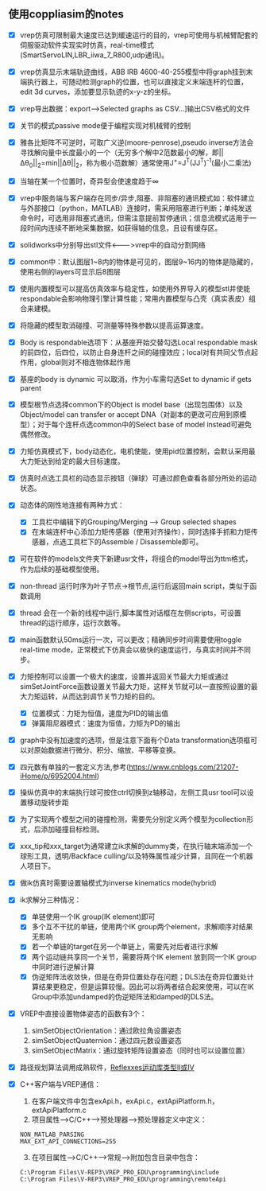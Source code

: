 ## 使用coppliasim的notes

- [x] vrep仿真可限制最大速度已达到缓速运行的目的，vrep可使用与机械臂配套的伺服驱动软件实现实时仿真，real-time模式(SmartServoLIN,LBR_iiwa_7_R800,udp通讯)。
- [x] vrep仿真显示末端轨迹曲线，ABB IRB 4600-40-255模型中将graph挂到末端执行器上，可随动检测graph的位置，也可以直接定义末端连杆的位置，edit 3d curves，添加要显示轨迹的x-y-z的坐标。
- [x] vrep导出数据：export-->Selected graphs as CSV...]输出CSV格式的文件
- [x] 关节的模式passive mode便于编程实现对机械臂的控制
- [x] 雅各比矩阵不可逆时，可取广义逆(moore-penrose),pseudo inverse方法会寻找解向量中长度最小的一个（无穷多个解中2范数最小的解，即||Δθ<sub>0</sub>||<sub>2</sub>=min||Δθ||<sub>2</sub>，称为极小范数解）通常使用J<sup>+</sup>=J<sup>T</sup>(JJ<sup>T</sup>)<sup>-1</sup>(最小二乘法)
- [x] 当轴在某一个位置时，奇异型会使速度趋于$\infty$
- [x] vrep中服务端与客户端存在同步/异步,阻塞、非阻塞的通讯模式如：软件建立与外部接口（python，MATLAB）连接时，需采用阻塞进行判断；单纯发送命令时，可选用非阻塞式通讯，但需注意提前暂停通讯；信息流模式适用于一段时间内连续不断地采集数据，如获得轴的信息，且设有缓存区。
- [x] solidworks中分别导出stl文件<--->vrep中的自动分割网络
- [x] common中：默认图层1~8内的物体是可见的，图层9~16内的物体是隐藏的，使用右侧的layers可显示后8图层
- [x] 使用内置模型可以提高仿真效率与稳定性，如使用外界导入的模型stl并使能respondable会影响物理引擎计算性能；常用内置模型与凸壳（真实表皮）组合来建模。
- [x] 将隐藏的模型取消碰撞、可测量等特殊参数以提高运算速度。
- [x] Body is respondable选项下：从基座开始交替勾选Local respondable mask的前四位，后四位，以防止自身连杆之间的碰撞效应；local对有共同父节点起作用，global则对不相连物体起作用
- [x] 基座的body is dynamic 可以取消，作为小车需勾选Set to dynamic if gets parent
- [x] 模型根节点选择common下的Object is model base（出现包围体）以及Object/model can transfer or accept DNA（对副本的更改可应用到原模型）；对于每个连杆点选common中的Select base of model instead可避免偶然修改。
- [x] 力矩仿真模式下，body动态化，电机使能，使用pid位置控制，会默认采用最大力矩达到给定的最大目标速度。
- [x] 仿真时点选工具栏的动态显示按钮（弹球）可通过颜色查看各部分所处的运动状态。
- [x] 动态体的刚性地连接有两种方式：
	- [x] 工具栏中编辑下的Grouping/Merging --> Group selected shapes
	- [x] 在末端连杆中心添加力矩传感器（使用对齐操作），同时选择手抓和力矩传感器，点选工具栏下的Assemble / Disassemble即可。
- [x] 可在软件的models文件夹下新建usr文件，将组合的model导出为ttm格式，作为后续的基础模型使用。
- [x] non-thread 运行时序为叶子节点->根节点,运行后返回main script，类似于函数调用
- [x] thread 会在一个新的线程中运行,脚本属性对话框在左侧scripts，可设置thread的运行顺序，运行次数等。
- [x] main函数默认50ms运行一次，可以更改；精确同步时间需要使用toggle real-time mode，正常模式下仿真会以极快的速度运行，与真实时间并不同步。
- [x] 力矩控制可以设置一个极大的速度，设置并返回关节最大力矩或通过simSetJointForce函数设置关节最大力矩，这样关节就可以一直按照设置的最大力矩运转，从而达到调节关节力矩的目的。
	- [x] 位置模式：力矩为恒值，速度为PID的输出值
	- [x] 弹簧阻尼器模式：速度为恒值，力矩为PD的输出
- [x] graph中没有加速度的选项，但是注意下面有个Data transformation选项框可以对原始数据进行微分、积分、缩放、平移等变换。
- [x] 四元数有单独的一套定义方法,参考(https://www.cnblogs.com/21207-iHome/p/6952004.html)
- [x] 操纵仿真中的末端执行球可按住ctrl切换到z轴移动，左侧工具usr tool可以设置移动旋转步距
- [x] 为了实现两个模型之间的碰撞检测，需要先分别定义两个模型为collection形式，后添加碰撞目标检测。
- [x] xxx_tip和xxx_target为通常建立ik求解的dummy类，在执行轴末端添加一个球形工具，透明/Backface culling/以及特殊属性减少计算，且同在一个机器人项目下。
- [x] 做ik仿真时需要设置轴模式为inverse kinematics mode(hybrid)
- [x] ik求解分三种情况：
	- [x] 单链使用一个IK group(IK element)即可
	- [x] 多个互不干扰的单链，使用两个IK group两个element，求解顺序对结果无影响
	- [x] 若一个单链的target在另一个单链上，需要先对后者进行求解
	- [x] 两个运动链共享同一个关节，需要将两个IK element 放到同一个IK group中同时进行逆解计算
	- [x] 伪逆矩阵法收敛快，但是在奇异位置处存在问题；DLS法在奇异位置处计算结果更稳定，但是运算较慢。因此可以将两者结合起来使用，可以在IK Group中添加undamped的伪逆矩阵法和damped的DLS法。
- [x] VREP中直接设置物体姿态的函数有3个：
	1. simSetObjectOrientation：通过欧拉角设置姿态
	2. simSetObjectQuaternion：通过四元数设置姿态
	3. simSetObjectMatrix：通过旋转矩阵设置姿态（同时也可以设置位置）
- [x] 路径规划算法调用成熟软件，[Reflexxes运动库类型II或IV](http://www.reflexxes.com/)
- [x] C++客户端与VREP通信：
	1. 在客户端文件中包含exApi.h，exApi.c，extApiPlatform.h，extApiPlatform.c  
	2. 项目属性-->C/C++-->预处理器-->预处理器定义中定义：
	~~~
	NON_MATLAB_PARSING 
	MAX_EXT_API_CONNECTIONS=255
	~~~ 
	3. 在项目属性-->C/C++-->常规-->附加包含目录中包含：
	~~~
	C:\Program Files\V-REP3\VREP_PRO_EDU\programming\include
	C:\Program Files\V-REP3\VREP_PRO_EDU\programming\remoteApi
	~~~


 
